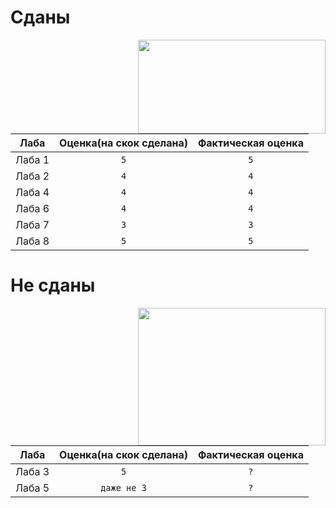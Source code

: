# Сданы
<img class="sdan" align="right" width="300px" height="150px" src="https://steamuserimages-a.akamaihd.net/ugc/794233491556809313/8BC3334B5E7E6BBEBA2D001FFA111DDBC88422E9/"></img>

| Лаба          | Оценка(на скок сделана)| Фактическая оценка |
| ------------- |:----------------------:|:------------------:|
| Лаба 1        | `5`                    | `5`                |
| Лаба 2        | `4`                    | `4`                |
| Лаба 4        | `4`                    | `4`                |
| Лаба 6        | `4`                    | `4`                |
| Лаба 7        | `3`                    | `3`                |
| Лаба 8        | `5`                    | `5`                |


# Не сданы
<img class="nesdan" align="right" width="300px" height="220px" src="https://c.tenor.com/mVULdJJCae4AAAAC/zen-zenyatta.gif/"></img>

| Лаба          | Оценка(на скок сделана)| Фактическая оценка |
| ------------- |:----------------------:|:------------------:|
| Лаба 3        | `5`                    | `?`                |
| Лаба 5        | `даже не 3`            | `?`                |


